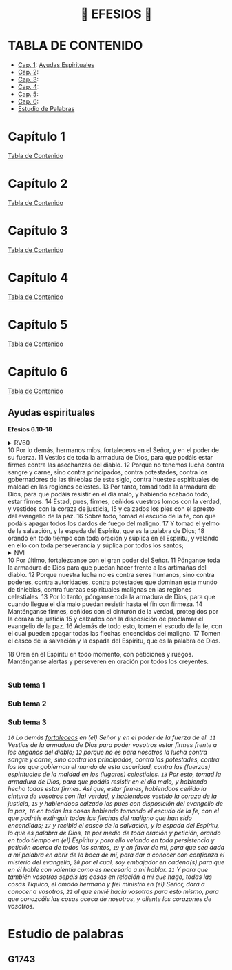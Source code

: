 <h1 align="center">📖 EFESIOS 📖</h1>

# TABLA DE CONTENIDO
- [Cap. 1](#capítulo-1): [Ayudas Espirituales](#ayudas-espirituales)
- [Cap. 2](#capítulo-2): [](#)
- [Cap. 3](#capítulo-3): [](#)
- [Cap. 4](#capítulo-4): [](#)
- [Cap. 5](#capítulo-5): [](#)
- [Cap. 6](#capítulo-6): [](#)
- [Estudio de Palabras](#estudio-de-palabras)

# Capítulo 1
[Tabla de Contenido](#tabla-de-contenido)

# Capítulo 2
[Tabla de Contenido](#tabla-de-contenido)

# Capítulo 3
[Tabla de Contenido](#tabla-de-contenido)

# Capítulo 4
[Tabla de Contenido](#tabla-de-contenido)

# Capítulo 5  
[Tabla de Contenido](#tabla-de-contenido)

# Capítulo 6
[Tabla de Contenido](#tabla-de-contenido)

## Ayudas espirituales
**Efesios 6.10-18**
<!--RV60-->
<details>
<summary>RV60<summary>
10 Por lo demás, hermanos míos, fortaleceos en el Señor, y en el poder de su fuerza. 11 Vestíos de toda la armadura de Dios, para que podáis estar firmes contra las asechanzas del diablo. 12 Porque no tenemos lucha contra sangre y carne, sino contra principados, contra potestades, contra los gobernadores de las tinieblas de este siglo, contra huestes espirituales de maldad en las regiones celestes. 13 Por tanto, tomad toda la armadura de Dios, para que podáis resistir en el día malo, y habiendo acabado todo, estar firmes. 14 Estad, pues, firmes, ceñidos vuestros lomos con la verdad, y vestidos con la coraza de justicia, 15 y calzados los pies con el apresto del evangelio de la paz. 16 Sobre todo, tomad el escudo de la fe, con que podáis apagar todos los dardos de fuego del maligno. 17 Y tomad el yelmo de la salvación, y la espada del Espíritu, que es la palabra de Dios; 18 orando en todo tiempo con toda oración y súplica en el Espíritu, y velando en ello con toda perseverancia y súplica por todos los santos;
</details>
<!--NVI-->
<details>
<summary>NVI<summary>
10 Por último, fortalézcanse con el gran poder del Señor. 11 Pónganse toda la armadura de Dios para que puedan hacer frente a las artimañas del diablo. 12 Porque nuestra lucha no es contra seres humanos, sino contra poderes, contra autoridades, contra potestades que dominan este mundo de tinieblas, contra fuerzas espirituales malignas en las regiones celestiales. 13 Por lo tanto, pónganse toda la armadura de Dios, para que cuando llegue el día malo puedan resistir hasta el fin con firmeza. 14 Manténganse firmes, ceñidos con el cinturón de la verdad, protegidos por la coraza de justicia 15 y calzados con la disposición de proclamar el evangelio de la paz. 16 Además de todo esto, tomen el escudo de la fe, con el cual pueden apagar todas las flechas encendidas del maligno. 17 Tomen el casco de la salvación y la espada del Espíritu, que es la palabra de Dios.

18 Oren en el Espíritu en todo momento, con peticiones y ruegos. Manténganse alertas y perseveren en oración por todos los creyentes.
</details>


### Sub tema 1

### Sub tema 2

### Sub tema 3

*`10` Lo demás [fortaleceos](#1743) en (el) Señor y en el poder de la fuerza de el. `11` Vestíos de la armadura de Dios para poder vosotros estar firmes frente a los engaños del diablo; `12` porque no es para nosotros la lucha contra sangre y carne, sino contra los principados, contra las potestades, contra los los que gobiernan el mundo de esta oscuridad, contra las (fuerzas) espirituales de la maldad en los (lugares) celestiales. `13` Por esto, tomad la armadura de Dios, para que podáis resistir en el día malo, y habiendo hecho todas estar firmes. Así que, estar firmes, habiendoos ceñido la cintura de vosotros con (la) verdad, y habiendoos vestido la coraza de la justicia, `15` y habiendoos calzado los pues con disposición del evangelio de la paz, `16` en todas las cosas habiendo tomando el escudo de la fe, con el que podréis extinguir todas las flechas del maligno que han sido encendidas; `17` y recibid el casco de la salvación, y la espada del Espíritu, lo que es palabra de Dios, `18` por medio de toda oración y petición, orando en todo tiempo en (el) Espíritu y para ello velando en toda persistencia y petición acerca de todos los santos, `19` y en favor de mí, para que sea dada a  mí palabra en abrir de la boca de mí, para dar a conocer con confianza el misterio del evangelio, `20` por el cual, soy embajador en cadena(s) para que en él hable con valentía como es necesario a mi hablar. `21` Y para que también vosotros sepáis las cosas en relación a mí que hago, todas las cosas Tíquico, el amado hermano y fiel ministro en (el) Señor, dará a conocer a vosotros, `22` al que envié hacia vosotros para esto mismo, para que conozcáis las cosas aceca de nosotros, y aliente los corazones de vosotros.*

# Estudio de palabras

## G1743
